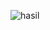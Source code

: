 ![hasil](https://user-images.githubusercontent.com/61009807/136071473-38c30294-919e-4c2b-a2cd-eb682f45d94e.png)
